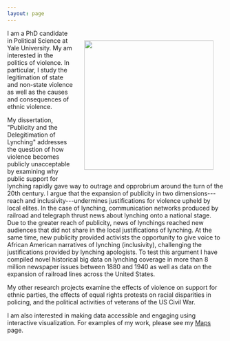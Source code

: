 ```yaml
---
layout: page
---
```

<img src="https://dl.dropboxusercontent.com/u/8139153/flannel.jpg" width="300px" style="float:right; padding:25px">

I am a PhD candidate in Political Science at Yale University. 
My am interested in the politics of violence. 
In particular, I study the legitimation of state and non-state violence as well as the causes and consequences of ethnic violence.

My dissertation, "Publicity and the Delegitimation of Lynching" addresses the question of how violence becomes publicly unacceptable by examining why public support for lynching rapidly gave way to outrage and opprobrium around the turn of the 20th century. I argue that the expansion of publicity in two dimensions---reach and inclusivity---undermines justifications for violence upheld by local elites. In the case of lynching, communication networks produced by railroad and telegraph thrust news about lynching onto a national stage. Due to the greater reach of publicity, news of lynchings reached new audiences that did not share in the local justifications of lynching. At the same time, new publicity provided activists the opportunity to give voice to African American narratives of lynching (inclusivity), challenging the justifications provided by lynching apologists. To test this argument I have compiled novel historical big data on lynching coverage in more than 8 million newspaper issues between 1880 and 1940 as well as data on the expansion of railroad lines across the United States.

My other research projects examine the effects of violence on support for ethnic parties, the effects of equal rights protests on racial disparities in policing, and the political activities of veterans of the US Civil War.

I am also interested in making data accessible and engaging using interactive visualization. For examples of my work, please see my <a href="http://mdweaver.github.io/maps/">Maps</a> page.
